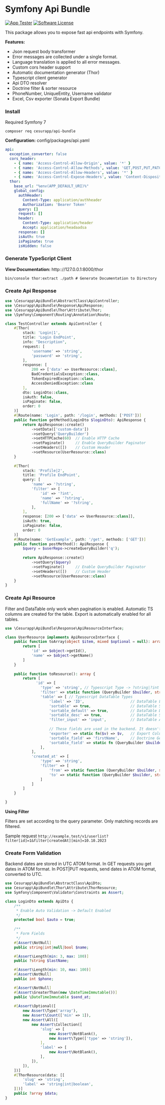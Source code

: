 # Symfony Api Bundle

[![App Tester](https://github.com/cesurapp/api-bundle/actions/workflows/testing.yaml/badge.svg)](https://github.com/cesurapp/api-bundle/actions/workflows/testing.yaml)
[![Software License](https://img.shields.io/badge/license-MIT-brightgreen.svg?logo=Unlicense)](LICENSE.md)

This package allows you to expose fast api endpoints with Symfony. 

__Features:__
* Json request body transformer 
* Error messages are collected under a single format.
* Language translation is applied to all error messages.
* Custom cors header support
* Automatic documentation generator (Thor)
* Typescript client generator
* Api DTO resolver
* Doctrine filter & sorter resource
* PhoneNumber, UniqueEntity, Username validator
* Excel, Csv exporter (Sonata Export Bundle)

### Install
Required Symfony 7
```shell
composer req cesurapp/api-bundle
```

__Configuration:__ config/packages/api.yaml
```yaml
api:
  exception_converter: false
  cors_header:
    - { name: 'Access-Control-Allow-Origin', value: '*' }
    - { name: 'Access-Control-Allow-Methods', value: 'GET,POST,PUT,PATCH,DELETE' }
    - { name: 'Access-Control-Allow-Headers', value: '*' }
    - { name: 'Access-Control-Expose-Headers', value: 'Content-Disposition' }
  thor:
    base_url: "%env(APP_DEFAULT_URI)%"
    global_config:
      authHeader:
        Content-Type: application/authheader
        Authorization: 'Bearer Token'
      query: []
      request: []
      header:
        Content-Type: application/header
        Accept: application/headaadsa
      response: []
      isAuth: true
      isPaginate: true
      isHidden: false
```

### Generate TypeScript Client
__View Documentation:__ http:://127.0.0.1:8000/thor
```shell
bin/console thor:extract ./path # Generate Documentation to Directory
```

### Create Api Response

```php
use \Cesurapp\ApiBundle\AbstractClass\ApiController;
use \Cesurapp\ApiBundle\Response\ApiResponse;
use \Cesurapp\ApiBundle\Thor\Attribute\Thor;
use \Symfony\Component\Routing\Annotation\Route;

class TestController extends ApiController {
    #[Thor(
        stack: 'Login|1',
        title: 'Login EndPoint',
        info: "Description",
        request: [
            'username' => 'string',
            'password' => 'string',
        ],
        response: [
            200 => ['data' => UserResource::class],
            BadCredentialsException::class,
            TokenExpiredException::class,
            AccessDeniedException::class
        ],
        dto: LoginDto::class, 
        isAuth: false, 
        isPaginate: false, 
        order: 0
    )]
    #[Route(name: 'Login', path: '/login', methods: ['POST'])]
    public function getMethod(LoginDto $loginDto): ApiResponse {
        return ApiResponse::create()
            ->setData(['custom-data'])
            ->setQuery('QueryBuilder')
            ->setHTTPCache(60)  // Enable HTTP Cache
            ->setPaginate()     // Enable QueryBuilder Paginator
            ->setHeaders([])    // Custom Header
            ->setResource(UserResource::class)
    }
    
    #[Thor(
        stack: 'Profile|2',
        title: 'Profile EndPoint',
        query: [
            'name' => '?string',
            'filter' => [
                'id' => '?int',
                'name' => '?string',
                'fullName' => '?string',
            ],
        ],
        response: [200 => ['data' => UserResource::class]],
        isAuth: true, 
        isPaginate: false, 
        order: 0
    )]
    #[Route(name: 'GetExample', path: '/get', methods: ['GET'])]
    public function postMethod(): ApiResponse {
        $query = $userRepo->createQueryBuilder('q');
        
        return ApiResponse::create()
            ->setQuery($query)
            ->setPaginate()     // Enable QueryBuilder Paginator
            ->setHeaders([])    // Custom Header
            ->setResource(UserResource::class)
    }
}
```

### Create Api Resource
Filter and DataTable only work when pagination is enabled. Automatic TS columns are created for the table.
Export is automatically enabled for all tables.

```php
use \Cesurapp\ApiBundle\Response\ApiResourceInterface;

class UserResource implements ApiResourceInterface {
    public function toArray(object $item, mixed $optional = null): array {
        return [
            'id' => $object->getId(),
            'name' => $object->getName()
        ]
    }
    
    public function toResource(): array {
        return [
              'id' => [
                'type' => 'string', // Typescript Type -> ?string|?int|?boolean|?array|?object|NotificationResource::class|
                'filter' => static function (QueryBuilder $builder, string $alias, mixed $data) {}, // app.test?filter[id]=test
                'table' => [ // Typescript DataTable Types
                    'label' => 'ID',                     // DataTable Label
                    'sortable' => true,                  // DataTable Sortable Column   
                    'sortable_default' => true,          // DataTable Default Sortable Column
                    'sortable_desc' => true,             // DataTable Sortable DESC
                    'filter_input' => 'input',           // DataTable Add Filter Input Type -> input|number|date|daterange|checkbox|country|language
                   
                    // These fields are used in the backend. It doesn't transfer to the frontend. 
                    'exporter' => static fn($v) => $v,   // Export Column Template
                    'sortable_field' => 'firstName',     // Doctrine Getter Method
                    'sortable_field' => static fn (QueryBuilder $builder, string $direction) => $builder->orderBy('u.firstName', $direction),
                ],
            ],
            'created_at' => [
                'type' => 'string',
                'filter' => [
                    'from' => static function (QueryBuilder $builder, string $alias, mixed $data) {}, // app.test?filter[created_at][min]=test
                    'to' => static function (QueryBuilder $builder, string $alias, mixed $data) {}, // app.test?filter[created_at][max]=test
                ]
            ]
        ]   
    }

}
```

__Using Filter__

Filters are set according to the query parameter. Only matching records are filtered.

Sample request `http://example.test/v1/userlist?filter[id]=1&filter[createdAt][min]=10.10.2023`

### Create Form Validation
Backend dates are stored in UTC ATOM format. In GET requests you get dates in ATOM format.
In POST|PUT requests, send dates in ATOM format, converted to UTC.

```php
use Cesurapp\ApiBundle\AbstractClass\ApiDto;
use Cesurapp\ApiBundle\Thor\Attribute\ThorResource;
use Symfony\Component\Validator\Constraints as Assert;

class LoginDto extends ApiDto {
    /**
     * Enable Auto Validation -> Default Enabled
     */
    protected bool $auto = true;
    
    /**
     * Form Fields
     */
    #[Assert\NotNull]
    public string|int|null|bool $name;

    #[Assert\Length(min: 3, max: 100)]
    public ?string $lastName;

    #[Assert\Length(min: 10, max: 100)]
    #[Assert\NotNull]
    public int $phone;

    #[Assert\NotNull]
    #[Assert\GreaterThan(new \DateTimeImmutable())]
    public \DateTimeImmutable $send_at;
    
    #[Assert\Optional([
        new Assert\Type('array'),
        new Assert\Count(['min' => 1]),
        new Assert\All([
            new Assert\Collection([
                'slug' => [
                    new Assert\NotBlank(),
                    new Assert\Type(['type' => 'string']),
                ],
                'label' => [
                    new Assert\NotBlank(),
                ],
            ]),
        ]),
    ])]
    #[ThorResource(data: [[
        'slug' => 'string',
        'label' => 'string|int|boolean',
    ]])]
    public ?array $data;
}
```